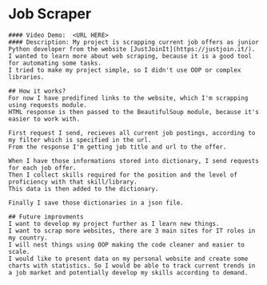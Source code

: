 # Job Scraper

    #### Video Demo:  <URL HERE>
    #### Description: My project is scrapping current job offers as junior Python developer from the website [JustJoinIt](https://justjoin.it/).
    I wanted to learn more about web scraping, because it is a good tool for automating some tasks.
    I tried to make my project simple, so I didn't use OOP or complex libraries.

    ## How it works?
    For now I have predifined links to the website, which I'm scrapping using requests module.
    HTML response is then passed to the BeautifulSoup module, because it's easier to work with.

    First request I send, recieves all current job postings, according to my filter which is specified in the url.
    From the response I'm getting job title and url to the offer.

    When I have those informations stored into dictionary, I send requests for each job offer.
    Then I collect skills required for the position and the level of proficiency with that skill/library.
    This data is then added to the dictionary.

    Finally I save those dictionaries in a json file.

    ## Future improvments
    I want to develop my project further as I learn new things.
    I want to scrap more websites, there are 3 main sites for IT roles in my country.
    I will nest things using OOP making the code cleaner and easier to scale.
    I would like to present data on my personal website and create some charts with statistics. So I would be able to track current trends in a job market and potentially develop my skills according to demand.
